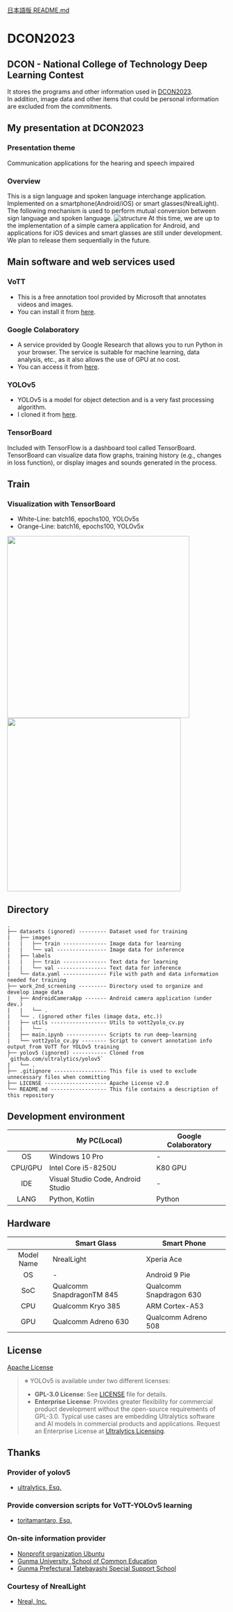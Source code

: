 [日本語版 README.md](https://github.com/wassy310/DCON_2023/blob/master/README-ja.md)

# **DCON2023**

## **DCON - National College of Technology Deep Learning Contest**
It stores the programs and other information used in [DCON2023](https://dcon.ai/2023/).  
In addition, image data and other items that could be personal information are excluded from the commitments.

## **My presentation at DCON2023**
### **Presentation theme**
Communication applications for the hearing and speech impaired

### **Overview**
This is a sign language and spoken language interchange application.  
Implemented on a smartphone(Android/iOS) or smart glasses(NrealLight).  
The following mechanism is used to perform mutual conversion between sign language and spoken language.
![structure](https://user-images.githubusercontent.com/74349349/210689422-ecffe937-5d6f-46f9-b4f6-2e5f832b962f.png)
At this time, we are up to the implementation of a simple camera application for Android, and applications for iOS devices and smart glasses are still under development. We plan to release them sequentially in the future.

## **Main software and web services used**
### **VoTT**
- This is a free annotation tool provided by Microsoft that annotates videos and images.
- You can install it from [here](https://github.com/Microsoft/VoTT).
### **Google Colaboratory**
- A service provided by Google Research that allows you to run Python in your browser. The service is suitable for machine learning, data analysis, etc., as it also allows the use of GPU at no cost.
- You can access it from [here](https://colab.research.google.com/).
### **YOLOv5**
- YOLOv5 is a model for object detection and is a very fast processing algorithm.
- I cloned it from [here](https://github.com/ultralytics/yolov5).
### **TensorBoard**
Included with TensorFlow is a dashboard tool called TensorBoard. TensorBoard can visualize data flow graphs, training history (e.g., changes in loss function), or display images and sounds generated in the process.

## **Train**
### **Visualization with TensorBoard**
- White-Line: batch16, epochs100, YOLOv5s
- Orange-Line: batch16, epochs100, YOLOv5x  
<p>
<img src="https://user-images.githubusercontent.com/74349349/211142025-93bebeee-9d46-4f2e-aa13-9d8d95d2eb1c.png" width="420">
<img src="https://user-images.githubusercontent.com/74349349/211142026-b277c491-5b6b-4615-8d62-67d2b8a0d920.png" width="400">
</p>

## **Directory**
```
.
├── datasets (ignored) --------- Dataset used for training
|   ├── images
|   |   ├── train -------------- Image data for learning
|   |   └── val ---------------- Image data for inference
|   ├── labels
|   |   ├── train -------------- Text data for learning
|   |   └── val ---------------- Text data for inference
|   └── data.yaml -------------- File with path and data information needed for training
├── work_2nd_screening --------- Directory used to organize and develop image data
|   ├── AndroidCameraApp ------- Android camera application (under dev.)
|   |   └── .
|   └── . (ignored other files (image data, etc.))
|   ├── utils ------------------ Utils to vott2yolo_cv.py
|   |   └── .
|   ├── main.ipynb ------------- Scripts to run deep-learning
|   └── vott2yolo_cv.py -------- Script to convert annotation info output from VoTT for YOLOv5 training
├── yolov5 (ignored) ----------- Cloned from `github.com/ultralytics/yolov5`
|   └── .
├── .gitignore ----------------- This file is used to exclude unnecessary files when committing
├── LICENSE -------------------- Apache License v2.0
└── README.md ------------------ This file contains a description of this repository
```

## **Development environment**
|         |             My PC(Local)           | Google Colaboratory |
|   :-:   | ---------------------------------- | ------------------- |
| OS      | Windows 10 Pro                     | -                   |
| CPU/GPU | Intel Core i5-8250U                | K80 GPU             |
| IDE     | Visual Studio Code, Android Studio | -                   |
| LANG    | Python, Kotlin                     | Python              |

## **Hardware**
|             | Smart Glass                  | Smart Phone             |
|     :-:     | ---------------------------- | ----------------------- |
| Model Name  | NrealLight                   | Xperia Ace              |
| OS          | -                            | Android 9 Pie           |
| SoC         | Qualcomm SnapdragonTM 845    | Qualcomm Snapdragon 630 |
| CPU         | Qualcomm Kryo 385            | ARM Cortex-A53          |
| GPU         | Qualcomm Adreno 630          | Qualcomm Adreno 508     |

## **License**
[Apache License](https://www.apache.org/licenses/LICENSE-2.0)
> ※ YOLOv5 is available under two different licenses:
> - **GPL-3.0 License**: See [LICENSE](https://github.com/ultralytics/yolov5/blob/master/LICENSE) file for details.
> - **Enterprise License**: Provides greater flexibility for commercial product development without the open-source requirements of GPL-3.0. Typical use cases are embedding Ultralytics software and AI models in commercial products and applications. Request an Enterprise License at [Ultralytics Licensing](https://ultralytics.com/license).

## **Thanks**
### **Provider of yolov5**
- [ultralytics, Esq.](https://github.com/ultralytics)
### **Provide conversion scripts for VoTT-YOLOv5 learning**
- [toritamantaro, Esq.](https://github.com/toritamantaro)
### **On-site information provider**
- [Nonprofit organization Ubuntu](http://ubuntu.moon.bindcloud.jp/)
- [Gunma University, School of Common Education](https://www.gunma-u.ac.jp/faculty/facu001/g1813)
- [Gunma Prefectural Tatebayashi Special Support School](https://tatetoku-ses.gsn.ed.jp/)
### **Courtesy of NrealLight**
- [Nreal, Inc.](https://www.nreal.ai/)
